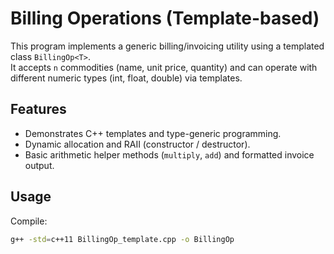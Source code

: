 # Billing Operations (Template-based)

This program implements a generic billing/invoicing utility using a templated class `BillingOp<T>`.  
It accepts `n` commodities (name, unit price, quantity) and can operate with different numeric types (int, float, double) via templates.

## Features
- Demonstrates C++ templates and type-generic programming.
- Dynamic allocation and RAII (constructor / destructor).
- Basic arithmetic helper methods (`multiply`, `add`) and formatted invoice output.

## Usage
Compile:
```bash
g++ -std=c++11 BillingOp_template.cpp -o BillingOp
